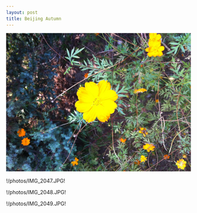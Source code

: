 ```yaml
---
layout: post
title: Beijing Autumn
---
```


![1](/photos/IMG_2045.JPG)

!/photos/IMG_2047.JPG!

!/photos/IMG_2048.JPG!

!/photos/IMG_2049.JPG!
